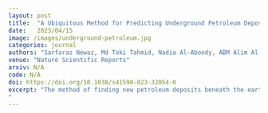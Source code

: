 ```yaml
---
layout: post
title:  "A Ubiquitous Method for Predicting Underground Petroleum Deposits Based on Satellite Data"
date:   2023/04/15
image: /images/underground-petroleum.jpg
categories: journal
authors: "Sarfaraz Newaz, Md Toki Tahmid, Nadia Al-Aboody, ABM Alim Al Islam"
venue: "Nature Scientific Reports"
arxiv: N/A
code: N/A
doi: https://doi.org/10.1038/s41598-023-32054-0
excerpt: "The method of finding new petroleum deposits beneath the earth’s surface is always challenging for having low accuracy while simultaneously being highly expensive. As a remedy, this paper presents a novel way to predict the locations of petroleum deposits. Here, we focus on a region of the Middle East, Iraq to be specific, and conduct a detailed study on predicting locations of petroleum deposits there based on our proposed method. To do so, we develop a new method of predicting the location of a new petroleum deposit based on publicly available data sensed by an open satellite named Gravity Recovery and Climate Experiment (GRACE). Using GRACE data, we calculate the gravity gradient tensor of the earth over the region of Iraq and its surroundings. We use this calculated data to predict the locations of prospective petroleum deposits over the region of Iraq. In the process of our study for making the …
"
---
```

